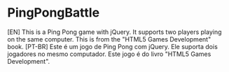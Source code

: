 # PingPongBattle
[EN]
This is a Ping Pong game with jQuery. It supports two players playing on the same computer. This is from the "HTML5 Games Development" book.
[PT-BR]
Este é um jogo de Ping Pong com jQuery. Ele suporta dois jogadores no mesmo computador. Este jogo é do livro "HTML5 Games Development".
